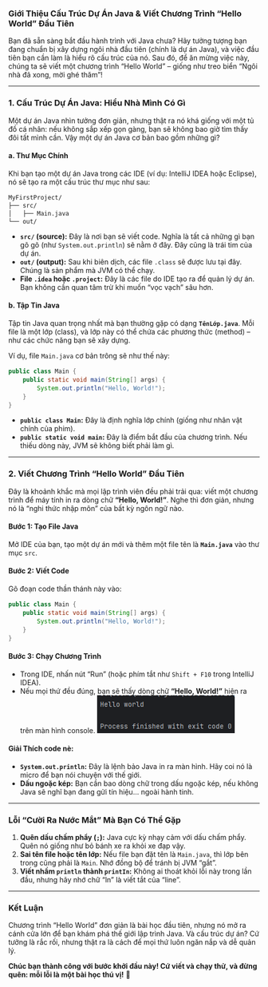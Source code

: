 ### **Giới Thiệu Cấu Trúc Dự Án Java & Viết Chương Trình “Hello World” Đầu Tiên**

Bạn đã sẵn sàng bắt đầu hành trình với Java chưa? Hãy tưởng tượng bạn đang chuẩn bị xây dựng ngôi nhà đầu tiên (chính là dự án Java), và việc đầu tiên bạn cần làm là hiểu rõ cấu trúc của nó. Sau đó, để ăn mừng việc này, chúng ta sẽ viết một chương trình “Hello World” – giống như treo biển “Ngôi nhà đã xong, mời ghé thăm”!

---

### **1. Cấu Trúc Dự Án Java: Hiểu Nhà Mình Có Gì**

Một dự án Java nhìn tưởng đơn giản, nhưng thật ra nó khá giống với một tủ đồ cá nhân: nếu không sắp xếp gọn gàng, bạn sẽ không bao giờ tìm thấy đôi tất mình cần. Vậy một dự án Java cơ bản bao gồm những gì?

#### **a. Thư Mục Chính**
Khi bạn tạo một dự án Java trong các IDE (ví dụ: IntelliJ IDEA hoặc Eclipse), nó sẽ tạo ra một cấu trúc thư mục như sau:

```
MyFirstProject/
├── src/
│   ├── Main.java
└── out/
```

- **`src/` (source):** Đây là nơi bạn sẽ viết code. Nghĩa là tất cả những gì bạn gõ gõ (như `System.out.println`) sẽ nằm ở đây. Đây cũng là trái tim của dự án.
- **`out/` (output):** Sau khi biên dịch, các file `.class` sẽ được lưu tại đây. Chúng là sản phẩm mà JVM có thể chạy.
- **File `.idea` hoặc `.project`:** Đây là các file do IDE tạo ra để quản lý dự án. Bạn không cần quan tâm trừ khi muốn “vọc vạch” sâu hơn.

#### **b. Tập Tin Java**
Tập tin Java quan trọng nhất mà bạn thường gặp có dạng **`TênLớp.java`**. Mỗi file là một lớp (class), và lớp này có thể chứa các phương thức (method) – như các chức năng bạn sẽ xây dựng.

Ví dụ, file `Main.java` cơ bản trông sẽ như thế này:

```java
public class Main {
    public static void main(String[] args) {
        System.out.println("Hello, World!");
    }
}
```

- **`public class Main`:** Đây là định nghĩa lớp chính (giống như nhân vật chính của phim).
- **`public static void main`:** Đây là điểm bắt đầu của chương trình. Nếu thiếu dòng này, JVM sẽ không biết phải làm gì.

---

### **2. Viết Chương Trình “Hello World” Đầu Tiên**

Đây là khoảnh khắc mà mọi lập trình viên đều phải trải qua: viết một chương trình để máy tính in ra dòng chữ **“Hello, World!”**. Nghe thì đơn giản, nhưng nó là “nghi thức nhập môn” của bất kỳ ngôn ngữ nào.

#### **Bước 1: Tạo File Java**
Mở IDE của bạn, tạo một dự án mới và thêm một file tên là **`Main.java`** vào thư mục `src`.

#### **Bước 2: Viết Code**
Gõ đoạn code thần thánh này vào:

```java
public class Main {
    public static void main(String[] args) {
        System.out.println("Hello, World!");
    }
}
```

#### **Bước 3: Chạy Chương Trình**
- Trong IDE, nhấn nút “Run” (hoặc phím tắt như `Shift + F10` trong IntelliJ IDEA).
- Nếu mọi thứ đều đúng, bạn sẽ thấy dòng chữ **“Hello, World!”** hiện ra trên màn hình console.
![helloWorldConsole.png](..%2Fpicture%2FhelloWorldConsole.png)
#### **Giải Thích code nè:**
- **`System.out.println`:** Đây là lệnh bảo Java in ra màn hình. Hãy coi nó là micro để bạn nói chuyện với thế giới.
- **Dấu ngoặc kép:** Bạn cần bao dòng chữ trong dấu ngoặc kép, nếu không Java sẽ nghĩ bạn đang gửi tín hiệu... ngoài hành tinh.

---

### **Lỗi “Cười Ra Nước Mắt” Mà Bạn Có Thể Gặp**

1. **Quên dấu chấm phẩy (`;`):** Java cực kỳ nhạy cảm với dấu chấm phẩy. Quên nó giống như bỏ bánh xe ra khỏi xe đạp vậy.
2. **Sai tên file hoặc tên lớp:** Nếu file bạn đặt tên là `Main.java`, thì lớp bên trong cũng phải là `Main`. Nhớ đồng bộ để tránh bị JVM “gắt”.
3. **Viết nhầm `println` thành `printIn`:** Không ai thoát khỏi lỗi này trong lần đầu, nhưng hãy nhớ chữ “ln” là viết tắt của “line”.

---

### **Kết Luận**

Chương trình “Hello World” đơn giản là bài học đầu tiên, nhưng nó mở ra cánh cửa lớn để bạn khám phá thế giới lập trình Java. Và cấu trúc dự án? Cứ tưởng là rắc rối, nhưng thật ra là cách để mọi thứ luôn ngăn nắp và dễ quản lý.

**Chúc bạn thành công với bước khởi đầu này! Cứ viết và chạy thử, và đừng quên: mỗi lỗi là một bài học thú vị!** 🚀
